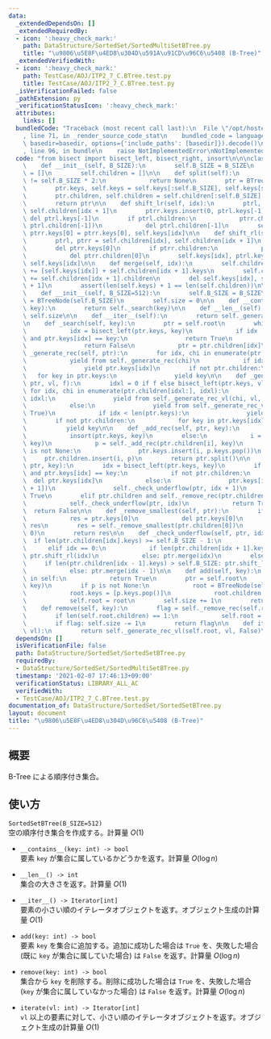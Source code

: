 ```yaml
---
data:
  _extendedDependsOn: []
  _extendedRequiredBy:
  - icon: ':heavy_check_mark:'
    path: DataStructure/SortedSet/SortedMultiSetBTree.py
    title: "\u9806\u5E8F\u4ED8\u304D\u591A\u91CD\u96C6\u5408 (B-Tree)"
  _extendedVerifiedWith:
  - icon: ':heavy_check_mark:'
    path: TestCase/AOJ/ITP2_7_C.BTree.test.py
    title: TestCase/AOJ/ITP2_7_C.BTree.test.py
  _isVerificationFailed: false
  _pathExtension: py
  _verificationStatusIcon: ':heavy_check_mark:'
  attributes:
    links: []
  bundledCode: "Traceback (most recent call last):\n  File \"/opt/hostedtoolcache/Python/3.10.1/x64/lib/python3.10/site-packages/onlinejudge_verify/documentation/build.py\"\
    , line 71, in _render_source_code_stat\n    bundled_code = language.bundle(stat.path,\
    \ basedir=basedir, options={'include_paths': [basedir]}).decode()\n  File \"/opt/hostedtoolcache/Python/3.10.1/x64/lib/python3.10/site-packages/onlinejudge_verify/languages/python.py\"\
    , line 96, in bundle\n    raise NotImplementedError\nNotImplementedError\n"
  code: "from bisect import bisect_left, bisect_right, insort\n\n\nclass BTreeNode:\n\
    \    def __init__(self, B_SIZE):\n        self.B_SIZE = B_SIZE\n        self.keys\
    \ = []\n        self.children = []\n\n    def split(self):\n        if len(self.keys)\
    \ != self.B_SIZE * 2:\n            return None\n        ptr = BTreeNode(self.B_SIZE)\n\
    \        ptr.keys, self.keys = self.keys[:self.B_SIZE], self.keys[self.B_SIZE:]\n\
    \        ptr.children, self.children = self.children[:self.B_SIZE], self.children[self.B_SIZE:]\n\
    \        return ptr\n\n    def shift_lr(self, idx):\n        ptrl, ptrr = self.children[idx],\
    \ self.children[idx + 1]\n        ptrr.keys.insert(0, ptrl.keys[-1])\n       \
    \ del ptrl.keys[-1]\n        if ptrl.children:\n            ptrr.children.insert(0,\
    \ ptrl.children[-1])\n            del ptrl.children[-1]\n        self.keys[idx],\
    \ ptrr.keys[0] = ptrr.keys[0], self.keys[idx]\n\n    def shift_rl(self, idx):\n\
    \        ptrl, ptrr = self.children[idx], self.children[idx + 1]\n        ptrl.keys.append(ptrr.keys[0])\n\
    \        del ptrr.keys[0]\n        if ptrr.children:\n            ptrl.children.append(ptrr.children[0])\n\
    \            del ptrr.children[0]\n        self.keys[idx], ptrl.keys[-1] = ptrl.keys[-1],\
    \ self.keys[idx]\n\n    def merge(self, idx):\n        self.children[idx].keys\
    \ += [self.keys[idx]] + self.children[idx + 1].keys\n        self.children[idx].children\
    \ += self.children[idx + 1].children\n        del self.keys[idx], self.children[idx\
    \ + 1]\n        assert(len(self.keys) + 1 == len(self.children))\n\n\nclass SortedSetBTree:\n\
    \    def __init__(self, B_SIZE=512):\n        self.B_SIZE = B_SIZE\n        self.root\
    \ = BTreeNode(self.B_SIZE)\n        self.size = 0\n\n    def __contains__(self,\
    \ key):\n        return self._search(key)\n\n    def __len__(self):\n        return\
    \ self.size\n\n    def __iter__(self):\n        return self._generate_rec(self.root)\n\
    \n    def _search(self, key):\n        ptr = self.root\n        while True:\n\
    \            idx = bisect_left(ptr.keys, key)\n            if idx != len(ptr.keys)\
    \ and ptr.keys[idx] == key:\n                return True\n            if not ptr.children:\n\
    \                return False\n            ptr = ptr.children[idx]\n\n    def\
    \ _generate_rec(self, ptr):\n        for idx, chi in enumerate(ptr.children):\n\
    \            yield from self._generate_rec(chi)\n            if idx < len(ptr.keys):\n\
    \                yield ptr.keys[idx]\n        if not ptr.children:\n         \
    \   for key in ptr.keys:\n                yield key\n\n    def _generate_rec_vl(self,\
    \ ptr, vl, f):\n        idxl = 0 if f else bisect_left(ptr.keys, vl)\n       \
    \ for idx, chi in enumerate(ptr.children[idxl:], idxl):\n            if idx ==\
    \ idxl:\n                yield from self._generate_rec_vl(chi, vl, f | False)\n\
    \            else:\n                yield from self._generate_rec_vl(chi, vl,\
    \ True)\n            if idx < len(ptr.keys):\n                yield ptr.keys[idx]\n\
    \        if not ptr.children:\n            for key in ptr.keys[idxl:]:\n     \
    \           yield key\n\n    def _add_rec(self, ptr, key):\n        if not ptr.children:\n\
    \            insort(ptr.keys, key)\n        else:\n            i = bisect_right(ptr.keys,\
    \ key)\n            p = self._add_rec(ptr.children[i], key)\n            if p\
    \ is not None:\n                ptr.keys.insert(i, p.keys.pop())\n           \
    \     ptr.children.insert(i, p)\n        return ptr.split()\n\n    def _remove_rec(self,\
    \ ptr, key):\n        idx = bisect_left(ptr.keys, key)\n        if idx != len(ptr.keys)\
    \ and ptr.keys[idx] == key:\n            if not ptr.children:\n              \
    \  del ptr.keys[idx]\n            else:\n                ptr.keys[idx] = self._remove_smallest(ptr.children[idx\
    \ + 1])\n                self._check_underflow(ptr, idx + 1)\n            return\
    \ True\n        elif ptr.children and self._remove_rec(ptr.children[idx], key):\n\
    \            self._check_underflow(ptr, idx)\n            return True\n      \
    \  return False\n\n    def _remove_smallest(self, ptr):\n        if not ptr.children:\n\
    \            res = ptr.keys[0]\n            del ptr.keys[0]\n            return\
    \ res\n        res = self._remove_smallest(ptr.children[0])\n        self._check_underflow(ptr,\
    \ 0)\n        return res\n\n    def _check_underflow(self, ptr, idx):\n      \
    \  if len(ptr.children[idx].keys) >= self.B_SIZE - 1:\n            return\n  \
    \      elif idx == 0:\n            if len(ptr.children[idx + 1].keys) > self.B_SIZE:\
    \ ptr.shift_rl(idx)\n            else: ptr.merge(idx)\n        else:\n       \
    \     if len(ptr.children[idx - 1].keys) > self.B_SIZE: ptr.shift_lr(idx - 1)\n\
    \            else: ptr.merge(idx - 1)\n\n    def add(self, key):\n        if key\
    \ in self:\n            return True\n        ptr = self.root\n        p = self._add_rec(ptr,\
    \ key)\n        if p is not None:\n            root = BTreeNode(self.B_SIZE)\n\
    \            root.keys = [p.keys.pop()]\n            root.children = [p, self.root]\n\
    \            self.root = root\n        self.size += 1\n        return True\n\n\
    \    def remove(self, key):\n        flag = self._remove_rec(self.root, key)\n\
    \        if len(self.root.children) == 1:\n            self.root = self.root.children[0]\n\
    \        if flag: self.size -= 1\n        return flag\n\n    def iterate(self,\
    \ vl):\n        return self._generate_rec_vl(self.root, vl, False)\n"
  dependsOn: []
  isVerificationFile: false
  path: DataStructure/SortedSet/SortedSetBTree.py
  requiredBy:
  - DataStructure/SortedSet/SortedMultiSetBTree.py
  timestamp: '2021-02-07 17:46:13+09:00'
  verificationStatus: LIBRARY_ALL_AC
  verifiedWith:
  - TestCase/AOJ/ITP2_7_C.BTree.test.py
documentation_of: DataStructure/SortedSet/SortedSetBTree.py
layout: document
title: "\u9806\u5E8F\u4ED8\u304D\u96C6\u5408 (B-Tree)"
---
```


## 概要
B-Tree による順序付き集合。

## 使い方
`SortedSetBTree(B_SIZE=512)`  
空の順序付き集合を作成する。計算量 $O(1)$

- `__contains__(key: int) -> bool`  
要素 `key` が集合に属しているかどうかを返す。計算量 $O(\log n)$

- `__len__() -> int`  
集合の大きさを返す。計算量 $O(1)$

- `__iter__() -> Iterator[int]`  
要素の小さい順のイテレータオブジェクトを返す。オブジェクト生成の計算量 $O(1)$

- `add(key: int) -> bool`  
要素 `key` を集合に追加する。追加に成功した場合は `True` を、失敗した場合 (既に `key` が集合に属していた場合) は `False` を返す。計算量 $O(\log n)$

- `remove(key: int) -> bool`  
集合から `key` を削除する。削除に成功した場合は `True` を、失敗した場合 (`key` が集合に属していなかった場合) は `False` を返す。計算量 $O(\log n)$

- `iterate(vl: int) -> Iterator[int]`  
`vl` 以上の要素に対して、小さい順のイテレータオブジェクトを返す。オブジェクト生成の計算量 $O(1)$
